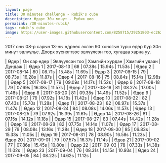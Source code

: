 ```yaml
---
layout: page
title: 30 minutes challenge - Rubik's cube
description: Өдөрт 30н минут - Рубик шоо
permalink: /30-minutes-rubik/
tags: rubik's cube
image: https://user-images.githubusercontent.com/8258715/29251803-ec2624a0-8096-11e7-9d0b-ffeee54adeda.png
---
```


2017 оны 08-р сарын 13-ны өдрөөс эхлэн 90 хоногын турш өдөр бүр 30н минут эвлүүлье. Доорх хүснэгтээс эвлүүлсэн тоо, хугацаа харна уу.

| Өдөр          | Он сар өдөр   | Эвлүүлсэн тоо  | Хамгийн хурдан     | Хамгийн удаан    | Дундаж      |
| Өдөр 1        | 2017-08-13    | 68             | 07.38s             | 15.94s           | 11.53s      |
| Өдөр 2        | 2017-08-14    | 80             | 08.71s             | 15.48s           | 11.69s      |
| Өдөр 3        | 2017-08-15    | 79             | 08.73s             | 16.28s           | 11.87s      |
| Өдөр 4        | 2017-08-16    | 75             | 08.84s             | 15.14s           | 12.98s      |
| Өдөр 5        | 2017-08-17    | 79             | 09.09s             | 14.17s           | 11.52s      |
| Өдөр 6        | 2017-08-18    | 79             | 07.69s             | 16.38s           | 11.57s      |
| Өдөр 7        | 2017-08-19    | 81             | 08.27s             | 17.00s           | 11.48s      |
| Өдөр 8        | 2017-08-20    | 81             | 09.35s             | 14.49s           | 11.52s      |
| Өдөр 9        | 2017-08-21    | 79             | 07.92s             | 14.18s           | 11.42s      |
| Өдөр 10       | 2017-08-22    | 82             | 07.43s             | 15.70s           | 11.28s      |
| Өдөр 11       | 2017-08-23    | 82             | 08.97s             | 15.37s           | 11.47s      |
| Өдөр 12       | 2017-08-24    | 84             | 08.08s             | 14.06s           | 11.57s      |
| Өдөр 13       | 2017-08-25    | 79             | 07.92s             | 15.39s           | 11.61s      |
| Өдөр 14       | 2017-08-26    | 81             | 07.15s             | 14.12s           | 11.18s      |
| Өдөр 15       | 2017-08-27    | 83             | 07.44s             | 14.42s           | 11.28s      |
| Өдөр 16       | 2017-08-28    | 82             | 07.75s             | 14.14s           | 11.07s      |
| Өдөр 17       | 2017-08-29    | 79             | 08.08s             | 13.16s           | 11.28s      |
| Өдөр 18       | 2017-08-30    | 85             | 06.83s             | 15.33s           | 11.05s      |
| Өдөр 19       | 2017-08-31    | 78             | 08.90s             | 16.58s           | 11.23s      |
| Өдөр 20       | 2017-09-01    | 79             | 07.57s             | 16.37s           | 11.14s      |
| Өдөр 21       | 2017-09-02    | 77             | 07.86s             | 15.45s           | 10.80s      |
| Өдөр 22       | 2017-09-03    | 78             | 07.33s             | 14.38s           | 11.02s      |
| Өдөр 23       | 2017-09-04    | 76             | 08.31s             | 14.15s           | 10.93s      |
| Өдөр 24       | 2017-09-05    | 84             | 08.22s             | 14.62s           | 11.12s      |
